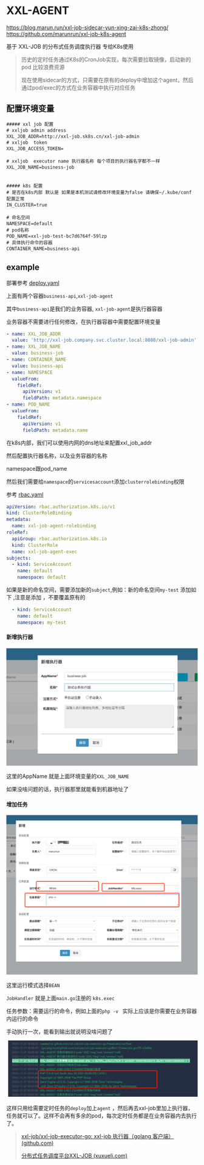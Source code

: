 # XXL-AGENT

https://blog.marun.run/xxl-job-sidecar-yun-xing-zai-k8s-zhong/
https://github.com/marunrun/xxl-job-k8s-agent


基于 XXL-JOB 的分布式任务调度执行器 专给K8s使用

> 历史的定时任务通过K8s的CronJob实现，每次需要拉取镜像，启动新的pod 比较浪费资源
> 
> 现在使用sidecar的方式，只需要在原有的deploy中增加这个agent，然后通过pod/exec的方式在业务容器中执行对应任务


## 配置环境变量
```env
##### xxl job 配置
# xxljob admin address
XXL_JOB_ADDR=http://xxl-job.sk8s.cn/xxl-job-admin
# xxljob  token
XXL_JOB_ACCESS_TOKEN=

# xxljob  executor name 执行器名称 每个项目的执行器名字都不一样 
XXL_JOB_NAME=business-job


##### k8s 配置
# 是否在k8s内部 默认是 如果是本机测试请修改环境变量为false 请确保~/.kube/conf 配置正常
IN_CLUSTER=true

# 命名空间
NAMESPACE=default
# pod名称
POD_NAME=xxl-job-test-bc7d6764f-59lzp
# 具体执行命令的容器
CONTAINER_NAME=business-api
```

## example

部署参考 [deploy.yaml](./example/deploy.yaml)

上面有两个容器`business-api`,`xxl-job-agent`

其中`business-api`是我们的业务容器, `xxl-job-agent`是执行器容器

业务容器不需要进行任何修改，在执行器容器中需要配置环境变量
```yaml
- name: XXL_JOB_ADDR
  value: 'http://xxl-job.company.svc.cluster.local:8080/xxl-job-admin'
- name: XXL_JOB_NAME
  value: business-job
- name: CONTAINER_NAME
  value: business-api
- name: NAMESPACE
  valueFrom:
    fieldRef:
      apiVersion: v1
      fieldPath: metadata.namespace
- name: POD_NAME
  valueFrom:
    fieldRef:
      apiVersion: v1
      fieldPath: metadata.name
```

在k8s内部，我们可以使用内网的dns地址来配置xxl_job_addr

然后配置执行器名称，以及业务容器的名称

namespace跟pod_name 

然后我们需要给`namespace`的`servicesaccount`添加`clusterrolebinding`权限

参考 [rbac.yaml](./example/rbac.yaml)
```yaml
apiVersion: rbac.authorization.k8s.io/v1
kind: ClusterRoleBinding
metadata:
  name: xxl-job-agent-rolebinding
roleRef:
  apiGroup: rbac.authorization.k8s.io
  kind: ClusterRole
  name: xxl-job-agent-exec
subjects:
  - kind: ServiceAccount
    name: default
    namespace: default
```
如果是新的命名空间，需要添加新的`subject`,例如：新的命名空间`my-test`
添加如下 ,注意是添加 ，不要覆盖原有的
```yaml
  - kind: ServiceAccount
    name: default
    namespace: my-test
```


#### 新增执行器

![image](./img.png)

这里的AppName 就是上面环境变量的`XXL_JOB_NAME`

如果没啥问题的话，执行器那里就能看到机器地址了



#### 增加任务

![image1](./img1.png)

这里运行模式选择`BEAN`

`JobHandler` 就是上面`main.go`注册的	`k8s.exec`

任务参数：需要运行的命令，例如上面的`php -v `  实际上应该是你需要在业务容器内运行的命令



手动执行一次，能看到输出就说明没啥问题了

![img_2](./img_2.png)



这样只用给需要定时任务的`deploy`加上`agent` ，然后再去xxl-job里加上执行器，任务就可以了。这样不会再有多余的pod，每次定时任务都是在业务容器内去执行了。



> [xxl-job/xxl-job-executor-go: xxl-job 执行器（golang 客户端） (github.com)](https://github.com/xxl-job/xxl-job-executor-go)
>
> [分布式任务调度平台XXL-JOB (xuxueli.com)](https://www.xuxueli.com/xxl-job/)
>
> 




